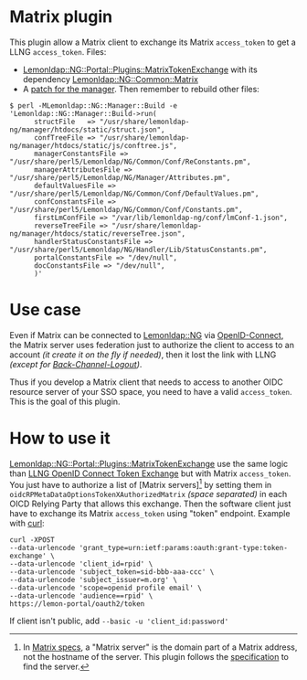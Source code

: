 # Matrix plugin

This plugin allow a Matrix client to exchange its Matrix `access_token` to
get a LLNG `access_token`. Files:

- [Lemonldap::NG::Portal::Plugins::MatrixTokenExchange](./MatrixTokenExchange.pm) with its dependency [Lemonldap::NG::Common::Matrix](./Matrix.pm)
- A [patch for the manager](./manager.patch). Then remember to rebuild other files:
```shell
$ perl -MLemonldap::NG::Manager::Build -e 'Lemonldap::NG::Manager::Build->run(
      structFile   => "/usr/share/lemonldap-ng/manager/htdocs/static/struct.json",
      confTreeFile => "/usr/share/lemonldap-ng/manager/htdocs/static/js/conftree.js",
      managerConstantsFile => "/usr/share/perl5/Lemonldap/NG/Common/Conf/ReConstants.pm",
      managerAttributesFile => "/usr/share/perl5/Lemonldap/NG/Manager/Attributes.pm",
      defaultValuesFile => "/usr/share/perl5/Lemonldap/NG/Common/Conf/DefaultValues.pm",
      confConstantsFile => "/usr/share/perl5/Lemonldap/NG/Common/Conf/Constants.pm",
      firstLmConfFile => "/var/lib/lemonldap-ng/conf/lmConf-1.json",
      reverseTreeFile => "/usr/share/lemonldap-ng/manager/htdocs/static/reverseTree.json",
      handlerStatusConstantsFile => "/usr/share/perl5/Lemonldap/NG/Handler/Lib/StatusConstants.pm",
      portalConstantsFile => "/dev/null",
      docConstantsFile => "/dev/null",
      )'
```

# Use case

Even if Matrix can be connected to [Lemonldap::NG](https://lemonldap-ng.org)
via [OpenID-Connect](https://lemonldap-ng.org/documentation/latest/applications/matrix.html),
the Matrix server uses federation just to authorize the client to access to an account _(it create it on the fly if needed)_,
then it lost the link with LLNG _(except for [Back-Channel-Logout](https://openid.net/specs/openid-connect-backchannel-1_0.html))_.

Thus if you develop a Matrix client that needs to access to another OIDC resource server of your SSO space,
you need to have a valid `access_token`. This is the goal of this plugin.

# How to use it

[Lemonldap::NG::Portal::Plugins::MatrixTokenExchange](./MatrixTokenExchange.pm)
use the same logic than [LLNG OpenID Connect Token Exchange](https://lemonldap-ng.org/documentation/latest/oidctokenexchange)
but with Matrix `access_token`. You just have to authorize a list of [Matrix servers][^1] by setting them in
`oidcRPMetaDataOptionsTokenXAuthorizedMatrix` _(space separated)_ in each OICD Relying Party
that allows this exchange. Then the software client just have to exchange its
Matrix `access_token` using "token" endpoint. Example with [curl](https://manpages.debian.org/unstable/curl/curl.1.en.html):

```shell
curl -XPOST
--data-urlencode 'grant_type=urn:ietf:params:oauth:grant-type:token-exchange' \
--data-urlencode 'client_id=rpid' \
--data-urlencode 'subject_token=sid-bbb-aaa-ccc' \
--data-urlencode 'subject_issuer=m.org' \
--data-urlencode 'scope=openid profile email' \
--data-urlencode 'audience==rpid' \
https://lemon-portal/oauth2/token
```

If client isn't public, add `--basic -u 'client_id:password'`

[^1]: In [Matrix specs](https://spec.matrix.org/latest/), a "Matrix server" is the domain part of a Matrix address, not the hostname of the server.
This plugin follows the [specification](https://spec.matrix.org/v1.14/server-server-api/#server-discovery) to find the server.
